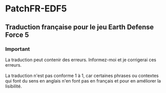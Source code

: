 # PatchFR-EDF5
## Traduction française pour le jeu Earth Defense Force 5

### Important
La traduction peut contenir des erreurs. Informez-moi et je corrigerai ces erreurs.
</br>
</br>
La traduction n'est pas conforme 1 à 1, car certaines phrases ou contextes qui font du sens en anglais n'en font pas en français et pour en améliorer la lisibilité.
